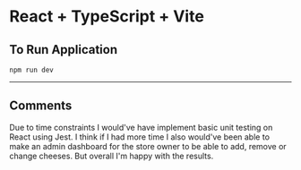 # React + TypeScript + Vite

## To Run Application

`npm run dev`

___
## Comments
Due to time constraints I would've have implement basic unit testing on React using Jest.
I think if I had more time I also would've been able to make an admin dashboard for the store owner to be able to add, remove or change cheeses.
But overall I'm happy with the results.
